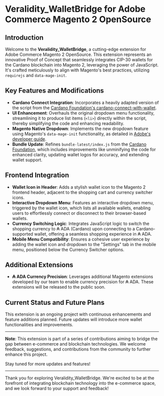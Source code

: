 # Veralidity_WalletBridge for Adobe Commerce Magento 2 OpenSource

## Introduction

Welcome to the **Veralidity_WalletBridge**, a cutting-edge extension for Adobe Commerce Magento 2 OpenSource. This extension represents an innovative Proof of Concept that seamlessly integrates CIP-30 wallets for the Cardano blockchain into Magento 2, leveraging the power of JavaScript. It's crafted meticulously to align with Magento's best practices, utilizing `requirejs` and `data-mage-init`.

## Key Features and Modifications

- **Cardano Connect Integration**: Incorporates a heavily adapted version of the script from the [Cardano Foundation's cardano-connect-with-wallet](https://github.com/cardano-foundation/cardano-connect-with-wallet/blob/main/html/cardano-connect.js).
- **UI Enhancement**: Overhauls the original dropdown menu functionality, streamlining it to produce list items (`<li>`) directly within the script, thereby simplifying the code and enhancing readability.
- **Magento Native Dropdown**: Implements the new dropdown feature using Magento's `data-mage-init` functionality, as detailed in [Adobe's developer guide](https://developer.adobe.com/commerce/frontend-core/javascript/init/).
- **Bundle Update**: Refines `bundle-latest/index.js` from the [Cardano Foundation](https://cardano-foundation.github.io/cardano-connect-with-wallet/bundle-latest/index.js), which includes improvements like unminifying the code for enhanced clarity, updating wallet logos for accuracy, and extending wallet support.

## Frontend Integration

- **Wallet Icon in Header**: Adds a stylish wallet icon to the Magento 2 frontend header, adjacent to the shopping cart and currency switcher icons.
- **Interactive Dropdown Menu**: Features an interactive dropdown menu, triggered by the wallet icon, which lists all available wallets, enabling users to effortlessly connect or disconnect to their browser-based wallets.
- **Currency Switching Logic**: Integrates JavaScript logic to switch the shopping currency to ₳ ADA (Cardano) upon connecting to a Cardano-supported wallet, offering a seamless shopping experience in ₳ ADA.
- **Mobile Menu Compatibility**: Ensures a cohesive user experience by adding the wallet icon and dropdown to the "Settings" tab in the mobile menu, positioned below the Currency Switcher options.

## Additional Extensions

- **₳ ADA Currency Precision**: Leverages additional Magento extensions developed by our team to enable currency precision for ₳ ADA. These extensions will be released to the public soon.

## Current Status and Future Plans

This extension is an ongoing project with continuous enhancements and feature additions planned. Future updates will introduce more wallet functionalities and improvements.

---

**Note**: This extension is part of a series of contributions aiming to bridge the gap between e-commerce and blockchain technologies. We welcome feedback, suggestions, and contributions from the community to further enhance this project.

Stay tuned for more updates and features!

---

Thank you for exploring Veralidity_WalletBridge. We're excited to be at the forefront of integrating blockchain technology into the e-commerce space, and we look forward to your support and feedback!
